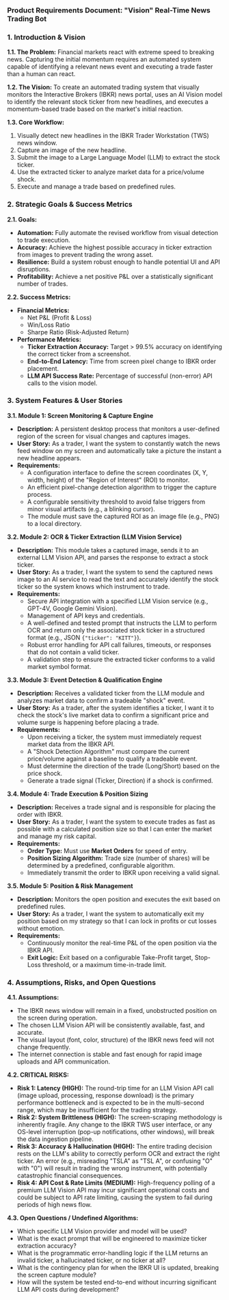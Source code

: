 ### **Product Requirements Document: "Vision" Real-Time News Trading Bot**

### **1. Introduction & Vision**

**1.1. The Problem:** Financial markets react with extreme speed to breaking news. Capturing the initial momentum requires an automated system capable of identifying a relevant news event and executing a trade faster than a human can react.

**1.2. The Vision:** To create an automated trading system that visually monitors the Interactive Brokers (IBKR) news portal, uses an AI Vision model to identify the relevant stock ticker from new headlines, and executes a momentum-based trade based on the market's initial reaction.

**1.3. Core Workflow:**
1.  Visually detect new headlines in the IBKR Trader Workstation (TWS) news window.
2.  Capture an image of the new headline.
3.  Submit the image to a Large Language Model (LLM) to extract the stock ticker.
4.  Use the extracted ticker to analyze market data for a price/volume shock.
5.  Execute and manage a trade based on predefined rules.

### **2. Strategic Goals & Success Metrics**

**2.1. Goals:**
*   **Automation:** Fully automate the revised workflow from visual detection to trade execution.
*   **Accuracy:** Achieve the highest possible accuracy in ticker extraction from images to prevent trading the wrong asset.
*   **Resilience:** Build a system robust enough to handle potential UI and API disruptions.
*   **Profitability:** Achieve a net positive P&L over a statistically significant number of trades.

**2.2. Success Metrics:**
*   **Financial Metrics:**
    *   Net P&L (Profit & Loss)
    *   Win/Loss Ratio
    *   Sharpe Ratio (Risk-Adjusted Return)
*   **Performance Metrics:**
    *   **Ticker Extraction Accuracy:** Target > 99.5% accuracy on identifying the correct ticker from a screenshot.
    *   **End-to-End Latency:** Time from screen pixel change to IBKR order placement.
    *   **LLM API Success Rate:** Percentage of successful (non-error) API calls to the vision model.

### **3. System Features & User Stories**

**3.1. Module 1: Screen Monitoring & Capture Engine**
*   **Description:** A persistent desktop process that monitors a user-defined region of the screen for visual changes and captures images.
*   **User Story:** As a trader, I want the system to constantly watch the news feed window on my screen and automatically take a picture the instant a new headline appears.
*   **Requirements:**
    *   A configuration interface to define the screen coordinates (X, Y, width, height) of the "Region of Interest" (ROI) to monitor.
    *   An efficient pixel-change detection algorithm to trigger the capture process.
    *   A configurable sensitivity threshold to avoid false triggers from minor visual artifacts (e.g., a blinking cursor).
    *   The module must save the captured ROI as an image file (e.g., PNG) to a local directory.

**3.2. Module 2: OCR & Ticker Extraction (LLM Vision Service)**
*   **Description:** This module takes a captured image, sends it to an external LLM Vision API, and parses the response to extract a stock ticker.
*   **User Story:** As a trader, I want the system to send the captured news image to an AI service to read the text and accurately identify the stock ticker so the system knows which instrument to trade.
*   **Requirements:**
    *   Secure API integration with a specified LLM Vision service (e.g., GPT-4V, Google Gemini Vision).
    *   Management of API keys and credentials.
    *   A well-defined and tested prompt that instructs the LLM to perform OCR and return only the associated stock ticker in a structured format (e.g., JSON `{"ticker": "KITT"}`).
    *   Robust error handling for API call failures, timeouts, or responses that do not contain a valid ticker.
    *   A validation step to ensure the extracted ticker conforms to a valid market symbol format.

**3.3. Module 3: Event Detection & Qualification Engine**
*   **Description:** Receives a validated ticker from the LLM module and analyzes market data to confirm a tradeable "shock" event.
*   **User Story:** As a trader, after the system identifies a ticker, I want it to check the stock's live market data to confirm a significant price and volume surge is happening before placing a trade.
*   **Requirements:**
    *   Upon receiving a ticker, the system must immediately request market data from the IBKR API.
    *   A "Shock Detection Algorithm" must compare the current price/volume against a baseline to qualify a tradeable event.
    *   Must determine the direction of the trade (Long/Short) based on the price shock.
    *   Generate a trade signal (Ticker, Direction) if a shock is confirmed.

**3.4. Module 4: Trade Execution & Position Sizing**
*   **Description:** Receives a trade signal and is responsible for placing the order with IBKR.
*   **User Story:** As a trader, I want the system to execute trades as fast as possible with a calculated position size so that I can enter the market and manage my risk capital.
*   **Requirements:**
    *   **Order Type:** Must use **Market Orders** for speed of entry.
    *   **Position Sizing Algorithm:** Trade size (number of shares) will be determined by a predefined, configurable algorithm.
    *   Immediately transmit the order to IBKR upon receiving a valid signal.

**3.5. Module 5: Position & Risk Management**
*   **Description:** Monitors the open position and executes the exit based on predefined rules.
*   **User Story:** As a trader, I want the system to automatically exit my position based on my strategy so that I can lock in profits or cut losses without emotion.
*   **Requirements:**
    *   Continuously monitor the real-time P&L of the open position via the IBKR API.
    *   **Exit Logic:** Exit based on a configurable Take-Profit target, Stop-Loss threshold, or a maximum time-in-trade limit.

### **4. Assumptions, Risks, and Open Questions**

**4.1. Assumptions:**
*   The IBKR news window will remain in a fixed, unobstructed position on the screen during operation.
*   The chosen LLM Vision API will be consistently available, fast, and accurate.
*   The visual layout (font, color, structure) of the IBKR news feed will not change frequently.
*   The internet connection is stable and fast enough for rapid image uploads and API communication.

**4.2. CRITICAL RISKS:**
*   **Risk 1: Latency (HIGH):** The round-trip time for an LLM Vision API call (image upload, processing, response download) is the primary performance bottleneck and is expected to be in the multi-second range, which may be insufficient for the trading strategy.
*   **Risk 2: System Brittleness (HIGH):** The screen-scraping methodology is inherently fragile. Any change to the IBKR TWS user interface, or any OS-level interruption (pop-up notifications, other windows), will break the data ingestion pipeline.
*   **Risk 3: Accuracy & Hallucination (HIGH):** The entire trading decision rests on the LLM's ability to correctly perform OCR and extract the right ticker. An error (e.g., misreading "TSLA" as "TSL A", or confusing "O" with "0") will result in trading the wrong instrument, with potentially catastrophic financial consequences.
*   **Risk 4: API Cost & Rate Limits (MEDIUM):** High-frequency polling of a premium LLM Vision API may incur significant operational costs and could be subject to API rate limiting, causing the system to fail during periods of high news flow.

**4.3. Open Questions / Undefined Algorithms:**
*   Which specific LLM Vision provider and model will be used?
*   What is the exact prompt that will be engineered to maximize ticker extraction accuracy?
*   What is the programmatic error-handling logic if the LLM returns an invalid ticker, a hallucinated ticker, or no ticker at all?
*   What is the contingency plan for when the IBKR UI is updated, breaking the screen capture module?
*   How will the system be tested end-to-end without incurring significant LLM API costs during development?